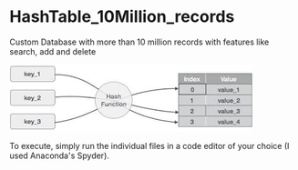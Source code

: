 # HashTable_10Million_records

Custom Database with more than 10 million records with features like search, add and delete

![](dataFiles/htdb.png)

To execute, simply run the individual files in a code editor of your choice (I used Anaconda's Spyder).
